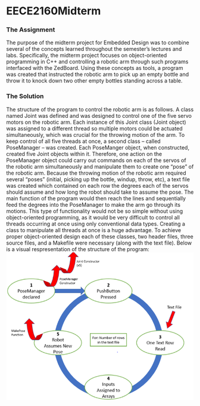 # EECE2160Midterm
### The Assignment
The purpose of the midterm project for Embedded Design was to combine several of the concepts learned throughout the semester’s lectures and labs. Specifically, the midterm project focuses on object-oriented programming in C++ and controlling a robotic arm through such programs interfaced with the ZedBoard. Using these concepts as tools, a program was created that instructed the robotic arm to pick up an empty bottle and throw it to knock down two other empty bottles standing across a table.

### The Solution
The structure of the program to control the robotic arm is as follows. A class named Joint was defined and was designed to control one of the five servo motors on the robotic arm. Each instance of this Joint class (Joint object) was assigned to a different thread so multiple motors could be actuated simultaneously, which was crucial for the throwing motion of the arm. To keep control of all five threads at once, a second class – called PoseManager – was created. Each PoseManger object, when constructed, created five Joint objects within it. Therefore, one action on the PoseManager object could carry out commands on each of the servos of the robotic arm simultaneously and manipulate them to create one “pose” of the robotic arm.
Because the throwing motion of the robotic arm required several “poses” (initial, picking up the bottle, windup, throw, etc), a text file was created which contained on each row the degrees each of the servos should assume and how long the robot should take to assume the pose. The main function of the program would then reach the lines and sequentially feed the degrees into the PoseManager to make the arm go through its motions. This type of functionality would not be so simple without using object-oriented programming, as it would be very difficult to control all threads occurring at once using only conventional data types. Creating a class to manipulate all threads at once is a huge advantage.
To achieve proper object-oriented design each of these classes, two header files, three source files, and a Makefile were necessary (along with the text file).
Below is a visual respresentation of the structure of the program:
![alt text](https://github.com/rtalhouk/EECE2160Midterm/blob/master/ProgramDiagram.png)
